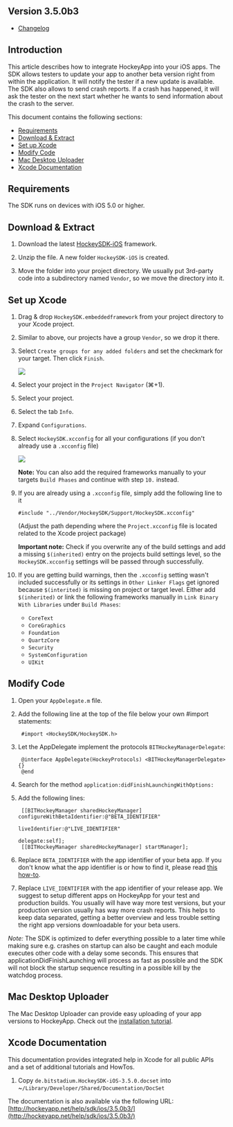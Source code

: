 ## Version 3.5.0b3

- [Changelog](http://www.hockeyapp.net/help/sdk/ios/3.5.0b3/docs/docs/Changelog.html)

## Introduction

This article describes how to integrate HockeyApp into your iOS apps. The SDK allows testers to update your app to another beta version right from within the application. It will notify the tester if a new update is available. The SDK also allows to send crash reports. If a crash has happened, it will ask the tester on the next start whether he wants to send information about the crash to the server.

This document contains the following sections:

- [Requirements](#requirements)
- [Download & Extract](#download)
- [Set up Xcode](#xcode)
- [Modify Code](#modify)
- [Mac Desktop Uploader](#mac)
- [Xcode Documentation](#documentation)

<a id="requirements"></a> 
## Requirements

The SDK runs on devices with iOS 5.0 or higher.

<a id="download"></a> 
## Download & Extract

1. Download the latest [HockeySDK-iOS](http://www.hockeyapp.net/releases/) framework.

2. Unzip the file. A new folder `HockeySDK-iOS` is created.

3. Move the folder into your project directory. We usually put 3rd-party code into a subdirectory named `Vendor`, so we move the directory into it.

<a id="xcode"></a> 
## Set up Xcode

1. Drag & drop `HockeySDK.embeddedframework` from your project directory to your Xcode project.

2. Similar to above, our projects have a group `Vendor`, so we drop it there.

3. Select `Create groups for any added folders` and set the checkmark for your target. Then click `Finish`.

    <img src="XcodeCreateGroups_normal.png"/>

4. Select your project in the `Project Navigator` (⌘+1).

5. Select your project.

6. Select the tab `Info`.

7. Expand `Configurations`.

8. Select `HockeySDK.xcconfig` for all your configurations (if you don't already use a `.xcconfig` file)
    
    <img src="XcodeFrameworks1_normal.png"/>
    
    **Note:** You can also add the required frameworks manually to your targets `Build Phases` and continue with step `10.` instead.

9. If you are already using a `.xcconfig` file, simply add the following line to it

    `#include "../Vendor/HockeySDK/Support/HockeySDK.xcconfig"`
    
    (Adjust the path depending where the `Project.xcconfig` file is located related to the Xcode project package)
    
    **Important note:** Check if you overwrite any of the build settings and add a missing `$(inherited)` entry on the projects build settings level, so the `HockeySDK.xcconfig` settings will be passed through successfully.

10. If you are getting build warnings, then the `.xcconfig` setting wasn't included successfully or its settings in `Other Linker Flags` get ignored because `$(interited)` is missing on project or target level. Either add `$(inherited)` or link the following frameworks manually in `Link Binary With Libraries` under `Build Phases`:
    - `CoreText`
    - `CoreGraphics`
    - `Foundation`
    - `QuartzCore`
    - `Security`
    - `SystemConfiguration`
    - `UIKit`    


<a id="modify"></a> 
## Modify Code

1. Open your `AppDelegate.m` file.

2. Add the following line at the top of the file below your own #import statements:

        #import <HockeySDK/HockeySDK.h>

3. Let the AppDelegate implement the protocols `BITHockeyManagerDelegate`:

        @interface AppDelegate(HockeyProtocols) <BITHockeyManagerDelegate> {}
        @end

4. Search for the method `application:didFinishLaunchingWithOptions:`

5. Add the following lines:

        [[BITHockeyManager sharedHockeyManager] configureWithBetaIdentifier:@"BETA_IDENTIFIER"
                                                             liveIdentifier:@"LIVE_IDENTIFIER"
                                                                   delegate:self];
        [[BITHockeyManager sharedHockeyManager] startManager];

6. Replace `BETA_IDENTIFIER` with the app identifier of your beta app. If you don't know what the app identifier is or how to find it, please read [this how-to](http://support.hockeyapp.net/kb/how-tos/how-to-find-the-app-identifier). 

7. Replace `LIVE_IDENTIFIER` with the app identifier of your release app. We suggest to setup different apps on HockeyApp for your test and production builds. You usually will have way more test versions, but your production version usually has way more crash reports. This helps to keep data separated, getting a better overview and less trouble setting the right app versions downloadable for your beta users.

*Note:* The SDK is optimized to defer everything possible to a later time while making sure e.g. crashes on startup can also be caught and each module executes other code with a delay some seconds. This ensures that applicationDidFinishLaunching will process as fast as possible and the SDK will not block the startup sequence resulting in a possible kill by the watchdog process.


<a id="mac"></a> 
## Mac Desktop Uploader

The Mac Desktop Uploader can provide easy uploading of your app versions to HockeyApp. Check out the [installation tutorial](Guide-Installation-Mac-App).

<a id="documentation"></a> 
## Xcode Documentation

This documentation provides integrated help in Xcode for all public APIs and a set of additional tutorials and HowTos.

1. Copy `de.bitstadium.HockeySDK-iOS-3.5.0.docset` into ~`/Library/Developer/Shared/Documentation/DocSet`

The documentation is also available via the following URL: [http://hockeyapp.net/help/sdk/ios/3.5.0b3/](http://hockeyapp.net/help/sdk/ios/3.5.0b3/)
